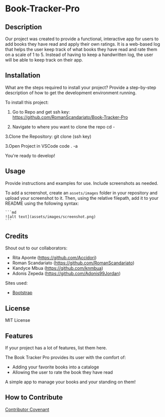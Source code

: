 # Book-Tracker-Pro

## Description

Our project was created to provide a functional, interactive app for users to add books they have read and apply their own ratings. It is a web-based log that helps the user keep track of what books they have read and rate them on a scale of 1 to 5. Instead of having to keep a handwritten log, the user will be able to keep track on their app.

## Installation

What are the steps required to install your project? Provide a step-by-step description of how to get the development environment running.

To install this project:
1. Go to Repo and get ssh key:
https://github.com/RomanScandariato/Book-Tracker-Pro 

2. Navigate to where you want to clone the repo
cd -

3.Clone the Repository: 
git clone (ssh key)

3.Open Project in VSCode 
code . -a 

You're ready to develop!


## Usage

Provide instructions and examples for use. Include screenshots as needed.

To add a screenshot, create an `assets/images` folder in your repository and upload your screenshot to it. Then, using the relative filepath, add it to your README using the following syntax:

    ```md
    ![alt text](assets/images/screenshot.png)
    ```

## Credits

Shout out to our collaborators: 
- Rita Aponte (https://github.com/Accidori)
- Roman Scandariato (https://github.com/RomanScandariato)
- Kandyce Mbua (https://github.com/knmbua)
- Adonis Zepeda (https://github.com/Adonis99Jordan)

Sites used: 
- [Bootstrap](https://getbootstrap.com/)

## License

MIT License

## Features

If your project has a lot of features, list them here.

The Book Tracker Pro provides its user with the comfort of:
- Adding your favorite books into a cataloge
- Allowing the user to rate the book they have read

A simple app to manage your books and your standing on them!

## How to Contribute

[Contributor Covenant](https://www.contributor-covenant.org/)